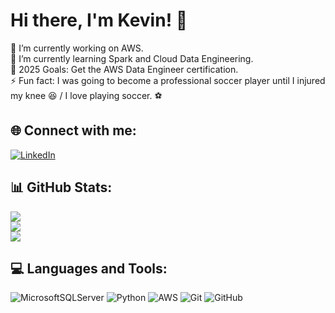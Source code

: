 # Hi there, I'm Kevin! 👋​

🔭 I’m currently working on AWS.<br>🌱 I’m currently learning Spark and Cloud Data Engineering.<br>🥅 2025 Goals: Get the AWS Data Engineer certification.<br>⚡ Fun fact: I was going to become a professional soccer player until I injured my knee 😆​ / I love playing soccer. ⚽​


## 🌐 Connect with me:
[![LinkedIn](https://img.shields.io/badge/LinkedIn-%230077B5.svg?logo=linkedin&logoColor=white)](https://linkedin.com/in/kevintirado-k7) 


## 📊 GitHub Stats:
![](https://github-readme-stats.vercel.app/api?username=KevJosTd&theme=dark&hide_border=false&include_all_commits=true&count_private=true)<br/>
![](https://nirzak-streak-stats.vercel.app/?user=KevJosTd&theme=dark&hide_border=false)<br/>
![](https://github-readme-stats.vercel.app/api/top-langs/?username=KevJosTd&theme=dark&hide_border=false&include_all_commits=true&count_private=true&layout=compact)

## 💻 Languages and Tools:
![MicrosoftSQLServer](https://img.shields.io/badge/Microsoft%20SQL%20Server-CC2927?style=plastic&logo=microsoft%20sql%20server&logoColor=white) ![Python](https://img.shields.io/badge/python-3670A0?style=plastic&logo=python&logoColor=ffdd54) ![AWS](https://img.shields.io/badge/AWS-%23FF9900.svg?style=plastic&logo=amazon-aws&logoColor=white) ![Git](https://img.shields.io/badge/git-%23F05033.svg?style=plastic&logo=git&logoColor=white) ![GitHub](https://img.shields.io/badge/github-%23121011.svg?style=plastic&logo=github&logoColor=white)


<!-- Proudly created with GPRM ( https://gprm.itsvg.in ) -->
